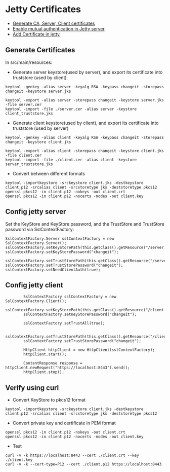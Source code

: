 # Jetty Certificates
- [Generate CA, Server, Client certificates](https://gist.github.com/jankronquist/6412839) 
- [Enable mutual authentication in Jetty server](https://imlc.me/how-to-enable-mutual-authentication-in-jetty-server)
- [Add Certificate in jetty](https://stackoverflow.com/questions/20056304/in-the-jetty-server-how-can-i-obtain-the-client-certificate-used-when-client-aut)

##  Generate Certificates
In src/main/resources:

- Generate server keystore(used by server), and export its certificate into truststore (used by client).
```
keytool -genkey -alias server -keyalg RSA -keypass changeit -storepass changeit -keystore server.jks

keytool -export -alias server -storepass changeit -keystore server.jks -file server.cer 
keytool -import -file ./server.cer -alias server -keystore client_truststore.jks
```

- Generate client keystore(used by client), and export its certificate into truststore (used by server)
```
keytool -genkey -alias client -keyalg RSA -keypass changeit -storepass changeit -keystore client.jks

keytool -export -alias client -storepass changeit -keystore client.jks -file client.cer 
keytool -import -file ./client.cer -alias client -keystore server_truststore.jks
```

- Convert between different formats
```
keytool -importkeystore -srckeystore client.jks -destkeystore client.p12 -srcalias client -srcstoretype jks -deststoretype pkcs12
openssl pkcs12 -in client.p12 -nokeys -out client.crt
openssl pkcs12 -in client.p12 -nocerts -nodes -out client.key
```

##  Config jetty server
Set the KeyStore and KeyStore password, and the TrustStore and TrustStore password via SslContextFactory:
```
SslContextFactory.Server sslContextFactory = new SslContextFactory.Server();
sslContextFactory.setKeyStorePath(this.getClass().getResource("/server.jks").toExternalForm());
sslContextFactory.setKeyStorePassword("changeit");

sslContextFactory.setTrustStorePath(this.getClass().getResource("/server_truststore.jks").toExternalForm());
sslContextFactory.setTrustStorePassword("changeit");
sslContextFactory.setNeedClientAuth(true);
```

## Config jetty client
```
        SslContextFactory sslContextFactory = new SslContextFactory.Client();
        sslContextFactory.setKeyStorePath(this.getClass().getResource("/client.jks").toExternalForm());
        sslContextFactory.setKeyStorePassword("changeit");
        
        sslContextFactory.setTrustAll(true);
        
        sslContextFactory.setTrustStorePath(this.getClass().getResource("/client_truststore.jks").toExternalForm());
        sslContextFactory.setTrustStorePassword("changeit");
        
        HttpClient httpClient = new HttpClient(sslContextFactory);      
        httpClient.start();
        
        ContentResponse response = httpClient.newRequest("https://localhost:8443").send();       
        httpClient.stop();
```

## Verify using curl
- Convert KeyStore to pkcs12 format
```
keytool -importkeystore -srckeystore client.jks -destkeystore client.p12 -srcalias client -srcstoretype jks -deststoretype pkcs12
```
- Convert private key and certificate in PEM format
```
openssl pkcs12 -in client.p12 -nokeys -out client.crt
openssl pkcs12 -in client.p12 -nocerts -nodes -out client.key
```
- Test
```
curl -v -k https://localhost:8443 --cert ./client.crt --key ./client.key
curl -v -k --cert-type=P12 --cert ./client.p12 https://localhost:8443
```

